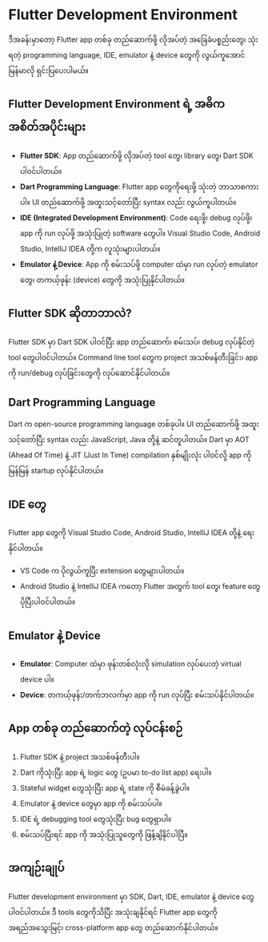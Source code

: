 # Flutter Development Environment

ဒီအခန်းမှာတော့ Flutter app တစ်ခု တည်ဆောက်ဖို့ လိုအပ်တဲ့ အခြေခံပစ္စည်းတွေ၊ သုံးရတဲ့ programming language, IDE, emulator နဲ့ device တွေကို လွယ်ကူအောင် မြန်မာလို ရှင်းပြပေးပါမယ်။

## Flutter Development Environment ရဲ့ အဓိက အစိတ်အပိုင်းများ

- **Flutter SDK**: App တည်ဆောက်ဖို့ လိုအပ်တဲ့ tool တွေ၊ library တွေ၊ Dart SDK ပါဝင်ပါတယ်။
- **Dart Programming Language**: Flutter app တွေကိုရေးဖို့ သုံးတဲ့ ဘာသာစကားပါ။ UI တည်ဆောက်ဖို့ အထူးသင့်တော်ပြီး syntax လည်း လွယ်ကူပါတယ်။
- **IDE (Integrated Development Environment)**: Code ရေးဖို့၊ debug လုပ်ဖို့၊ app ကို run လုပ်ဖို့ အသုံးပြုတဲ့ software တွေပါ။ Visual Studio Code, Android Studio, IntelliJ IDEA တို့က လူသုံးများပါတယ်။
- **Emulator နဲ့ Device**: App ကို စမ်းသပ်ဖို့ computer ထဲမှာ run လုပ်တဲ့ emulator တွေ၊ တကယ့်ဖုန်း (device) တွေကို အသုံးပြုနိုင်ပါတယ်။

## Flutter SDK ဆိုတာဘာလဲ?
Flutter SDK မှာ Dart SDK ပါဝင်ပြီး app တည်ဆောက်၊ စမ်းသပ်၊ debug လုပ်နိုင်တဲ့ tool တွေပါဝင်ပါတယ်။ Command line tool တွေက project အသစ်ဖန်တီးခြင်း၊ app ကို run/debug လုပ်ခြင်းတွေကို လုပ်ဆောင်နိုင်ပါတယ်။

## Dart Programming Language
Dart က open-source programming language တစ်ခုပါ။ UI တည်ဆောက်ဖို့ အထူးသင့်တော်ပြီး syntax လည်း JavaScript, Java တို့နဲ့ ဆင်တူပါတယ်။ Dart မှာ AOT (Ahead Of Time) နဲ့ JIT (Just In Time) compilation နှစ်မျိုးလုံး ပါဝင်လို့ app ကို မြန်မြန် startup လုပ်နိုင်ပါတယ်။

## IDE တွေ
Flutter app တွေကို Visual Studio Code, Android Studio, IntelliJ IDEA တို့နဲ့ ရေးနိုင်ပါတယ်။
- VS Code က ပိုလွယ်ကူပြီး extension တွေများပါတယ်။
- Android Studio နဲ့ IntelliJ IDEA ကတော့ Flutter အတွက် tool တွေ၊ feature တွေ ပိုပြီးပါဝင်ပါတယ်။

## Emulator နဲ့ Device
- **Emulator**: Computer ထဲမှာ ဖုန်းတစ်လုံးလို simulation လုပ်ပေးတဲ့ virtual device ပါ။
- **Device**: တကယ့်ဖုန်း/တက်ဘလက်မှာ app ကို run လုပ်ပြီး စမ်းသပ်နိုင်ပါတယ်။

## App တစ်ခု တည်ဆောက်တဲ့ လုပ်ငန်းစဉ်
1. Flutter SDK နဲ့ project အသစ်ဖန်တီးပါ။
2. Dart ကိုသုံးပြီး app ရဲ့ logic တွေ (ဥပမာ to-do list app) ရေးပါ။
3. Stateful widget တွေသုံးပြီး app ရဲ့ state ကို စီမံခန့်ခွဲပါ။
4. Emulator နဲ့ device တွေမှာ app ကို စမ်းသပ်ပါ။
5. IDE ရဲ့ debugging tool တွေသုံးပြီး bug တွေရှာပါ။
6. စမ်းသပ်ပြီးရင် app ကို အသုံးပြုသူတွေကို ဖြန့်ချိနိုင်ပါပြီ။

## အကျဉ်းချုပ်
Flutter development environment မှာ SDK, Dart, IDE, emulator နဲ့ device တွေပါဝင်ပါတယ်။ ဒီ tools တွေကိုသိပြီး အသုံးချနိုင်ရင် Flutter app တွေကို အရည်အသွေးမြင့်၊ cross-platform app တွေ တည်ဆောက်နိုင်ပါတယ်။

